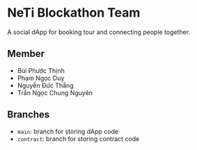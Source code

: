 # NeTi Blockathon Team

A social dApp for booking tour and connecting people together.

## Member

- Bùi Phước Thịnh
- Phạm Ngọc Duy
- Nguyễn Đức Thắng
- Trần Ngọc Chung Nguyên

## Branches

- `main`: branch for storing dApp code
- `contract`: branch for storing contract code
